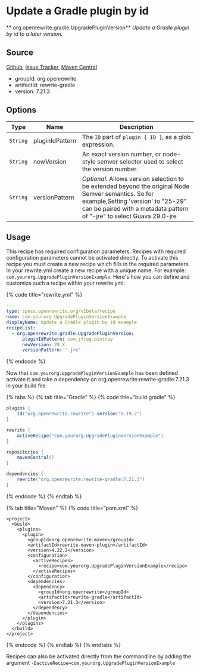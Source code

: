 # Update a Gradle plugin by id

** org.openrewrite.gradle.UpgradePluginVersion**
_Update a Gradle plugin by id to a later version._

## Source

[Github](https://github.com/openrewrite/rewrite-gradle), [Issue Tracker](https://github.com/openrewrite/rewrite-gradle/issues), [Maven Central](https://search.maven.org/artifact/org.openrewrite/rewrite-gradle/7.21.3/jar)

* groupId: org.openrewrite
* artifactId: rewrite-gradle
* version: 7.21.3

## Options

| Type | Name | Description |
| -- | -- | -- |
| `String` | pluginIdPattern | The `ID` part of `plugin { ID }`, as a glob expression. |
| `String` | newVersion | An exact version number, or node-style semver selector used to select the version number. |
| `String` | versionPattern | *Optional*. Allows version selection to be extended beyond the original Node Semver semantics. So for example,Setting 'version' to "25-29" can be paired with a metadata pattern of "-jre" to select Guava 29.0-jre |


## Usage

This recipe has required configuration parameters. Recipes with required configuration parameters cannot be activated directly. To activate this recipe you must create a new recipe which fills in the required parameters. In your rewrite.yml create a new recipe with a unique name. For example: `com.yourorg.UpgradePluginVersionExample`.
Here's how you can define and customize such a recipe within your rewrite.yml:

{% code title="rewrite.yml" %}
```yaml
---
type: specs.openrewrite.org/v1beta/recipe
name: com.yourorg.UpgradePluginVersionExample
displayName: Update a Gradle plugin by id example
recipeList:
  - org.openrewrite.gradle.UpgradePluginVersion:
      pluginIdPattern: com.jfrog.bintray
      newVersion: 29.X
      versionPattern: '-jre'
```
{% endcode %}

Now that `com.yourorg.UpgradePluginVersionExample` has been defined activate it and take a dependency on org.openrewrite:rewrite-gradle:7.21.3 in your build file:

{% tabs %}
{% tab title="Gradle" %}
{% code title="build.gradle" %}
```groovy
plugins {
    id("org.openrewrite.rewrite") version("5.19.2")
}

rewrite {
    activeRecipe("com.yourorg.UpgradePluginVersionExample")
}

repositories {
    mavenCentral()
}

dependencies {
    rewrite("org.openrewrite:rewrite-gradle:7.21.3")
}
```
{% endcode %}
{% endtab %}

{% tab title="Maven" %}
{% code title="pom.xml" %}
```markup
<project>
  <build>
    <plugins>
      <plugin>
        <groupId>org.openrewrite.maven</groupId>
        <artifactId>rewrite-maven-plugin</artifactId>
        <version>4.22.2</version>
        <configuration>
          <activeRecipes>
            <recipe>com.yourorg.UpgradePluginVersionExample</recipe>
          </activeRecipes>
        </configuration>
        <dependencies>
          <dependency>
            <groupId>org.openrewrite</groupId>
            <artifactId>rewrite-gradle</artifactId>
            <version>7.21.3</version>
          </dependency>
        </dependencies>
      </plugin>
    </plugins>
  </build>
</project>
```
{% endcode %}
{% endtab %}
{% endtabs %}

Recipes can also be activated directly from the commandline by adding the argument `-DactiveRecipe=com.yourorg.UpgradePluginVersionExample`
